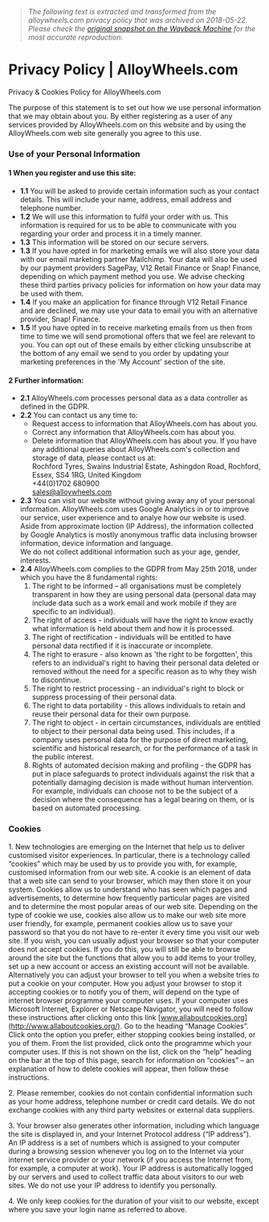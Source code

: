 > *The following text is extracted and transformed from the alloywheels.com privacy policy that was archived on 2018-05-22. Please check the [original snapshot on the Wayback Machine](https://web.archive.org/web/20180522072210id_/http%3A//www.alloywheels.com/privacy) for the most accurate reproduction.*

# Privacy Policy | AlloyWheels.com

Privacy & Cookies Policy for AlloyWheels.com 

The purpose of this statement is to set out how we use personal information that we may obtain about you. By either registering as a user of any services provided by AlloyWheels.com on this website and by using the AlloyWheels.com web site generally you agree to this use.

### Use of your Personal Information  


#### **1** When you register and use this site:

  * **1.1** You will be asked to provide certain information such as your contact details. This will include your name, address, email address and telephone number. 
  * **1.2** We will use this information to fulfil your order with us. This information is required for us to be able to communicate with you regarding your order and process it in a timely manner. 
  * **1.3** This information will be stored on our secure servers. 
  * **1.3** If you have opted in for marketing emails we will also store your data with our email marketing partner Mailchimp. Your data will also be used by our payment providers SagePay, V12 Retail Finance or Snap! Finance, depending on which payment method you use. We advise checking these third parties privacy policies for information on how your data may be used with them. 
  * **1.4** If you make an application for finance through V12 Retail Finance and are declined, we may use your data to email you with an alternative provider, Snap! Finance. 
  * **1.5** If you have opted in to receive marketing emails from us then from time to time we will send promotional offers that we feel are relevant to you. You can opt out of these emails by either clicking unsubscribe at the bottom of any email we send to you order by updating your marketing preferences in the 'My Account' section of the site. 

  


#### **2** Further information:

  * **2.1** AlloyWheels.com processes personal data as a data controller as defined in the GDPR. 
  * **2.2** You can contact us any time to: 
    * Request access to information that AlloyWheels.com has about you. 
    * Correct any information that AlloyWheels.com has about you. 
    * Delete information that AlloyWheels.com has about you. 
If you have any additional queries about AlloyWheels.com's collection and storage of data, please contact us at:  
Rochford Tyres, Swains Industrial Estate, Ashingdon Road, Rochford, Essex, SS4 1RG, United Kingdom  
+44(0)1702 680900  
sales@alloywheels.com 
  * **2.3** You can visit our website without giving away any of your personal information. AlloyWheels.com uses Google Analytics in or to improve our service, user experience and to analye how our website is used. Aside from approximate loction (IP Address), the information collected by Google Analytics is mostly anonymous traffic data inclusing browser information, device information and language.  
We do not collect additional information such as your age, gender, interests. 
  * **2.4** AlloyWheels.com complies to the GDPR from May 25th 2018, under which you have the 8 fundamental rights: 
    1. The right to be informed – all organisations must be completely transparent in how they are using personal data (personal data may include data such as a work email and work mobile if they are specific to an individual). 
    2. The right of access - individuals will have the right to know exactly what information is held about them and how it is processed. 
    3. The right of rectification - individuals will be entitled to have personal data rectified if it is inaccurate or incomplete. 
    4. The right to erasure - also known as 'the right to be forgotten', this refers to an individual's right to having their personal data deleted or removed without the need for a specific reason as to why they wish to discontinue. 
    5. The right to restrict processing - an individual's right to block or suppress processing of their personal data. 
    6. The right to data portability - this allows individuals to retain and reuse their personal data for their own purpose. 
    7. The right to object - in certain circumstances, individuals are entitled to object to their personal data being used. This includes, if a company uses personal data for the purpose of direct marketing, scientific and historical research, or for the performance of a task in the public interest. 
    8. Rights of automated decision making and profiling - the GDPR has put in place safeguards to protect individuals against the risk that a potentially damaging decision is made without human intervention. For example, individuals can choose not to be the subject of a decision where the consequence has a legal bearing on them, or is based on automated processing. 



### Cookies

1\. New technologies are emerging on the Internet that help us to deliver customised visitor experiences. In particular, there is a technology called “cookies” which may be used by us to provide you with, for example, customised information from our web site. A cookie is an element of data that a web site can send to your browser, which may then store it on your system. Cookies allow us to understand who has seen which pages and advertisements, to determine how frequently particular pages are visited and to determine the most popular areas of our web site. Depending on the type of cookie we use, cookies also allow us to make our web site more user friendly, for example, permanent cookies allow us to save your password so that you do not have to re-enter it every time you visit our web site. If you wish, you can usually adjust your browser so that your computer does not accept cookies. If you do this, you will still be able to browse around the site but the functions that allow you to add items to your trolley, set up a new account or access an existing account will not be available. Alternatively you can adjust your browser to tell you when a website tries to put a cookie on your computer. How you adjust your browser to stop it accepting cookies or to notify you of them, will depend on the type of internet browser programme your computer uses. If your computer uses Microsoft Internet, Explorer or Netscape Navigator, you will need to follow these instructions after clicking onto this link [www.allaboutcookies.org](http://www.allaboutcookies.org/). Go to the heading “Manage Cookies”. Click onto the option you prefer, either stopping cookies being installed, or you of them. From the list provided, click onto the programme which your computer uses. If this is not shown on the list, click on the “help” heading on the bar at the top of this page, search for information on “cookies” – an explanation of how to delete cookies will appear, then follow these instructions.

2\. Please remember, cookies do not contain confidential information such as your home address, telephone number or credit card details. We do not exchange cookies with any third party websites or external data suppliers.

3\. Your browser also generates other information, including which language the site is displayed in, and your Internet Protocol address (“IP address”). An IP address is a set of numbers which is assigned to your computer during a browsing session whenever you log on to the Internet via your internet service provider or your network (if you access the Internet from, for example, a computer at work). Your IP address is automatically logged by our servers and used to collect traffic data about visitors to our web sites. We do not use your IP address to identify you personally.

4\. We only keep cookies for the duration of your visit to our website, except where you save your login name as referred to above.
